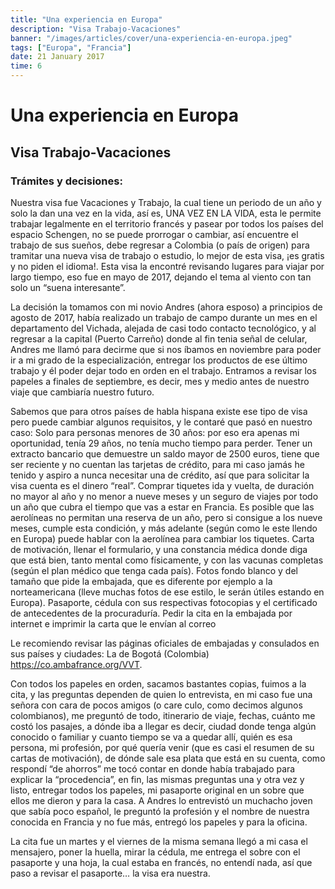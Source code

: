 ```yaml
---
title: "Una experiencia en Europa"
description: "Visa Trabajo-Vacaciones"
banner: "/images/articles/cover/una-experiencia-en-europa.jpeg"
tags: ["Europa", "Francia"]
date: 21 January 2017
time: 6
---
```



# Una experiencia en Europa
## Visa Trabajo-Vacaciones

### Trámites y decisiones:

Nuestra visa fue Vacaciones y Trabajo, la cual tiene un periodo de un año y solo la dan una vez en la vida, así es, UNA VEZ EN LA VIDA, esta le permite trabajar legalmente en el territorio francés y pasear por todos los países del espacio Schengen, no se puede prorrogar o cambiar, así encuentre el trabajo de sus sueños, debe regresar a Colombia (o país de origen) para tramitar una nueva visa de trabajo o estudio, lo mejor de esta visa, ¡es gratis y no piden el idioma!. Esta visa la encontré revisando lugares para viajar por largo tiempo, eso fue en mayo de 2017, dejando el tema al viento con tan solo un “suena interesante”. 

La decisión la tomamos con mi novio Andres (ahora esposo) a principios de agosto de 2017, había realizado un trabajo de campo durante un mes en el departamento del Vichada, alejada de casi todo contacto tecnológico, y al regresar a la capital (Puerto Carreño) donde al fin tenia señal de celular, Andres me llamó para decirme que si nos íbamos en noviembre para poder ir a mi grado de la especialización, entregar los productos de ese último trabajo y él poder dejar todo en orden en el trabajo. Entramos a revisar los papeles a finales de septiembre, es decir, mes y medio antes de nuestro viaje que cambiaría nuestro futuro.

Sabemos que para otros países de habla hispana existe ese tipo de visa pero puede cambiar algunos requisitos, y le contaré que pasó en nuestro caso:
Solo para personas menores de 30 años: por eso era apenas mi oportunidad, tenía 29 años, no tenía mucho tiempo para perder. 
Tener un extracto bancario que demuestre un saldo mayor de 2500 euros, tiene que ser reciente y no cuentan las tarjetas de crédito, para mi caso jamás he tenido y aspiro a nunca necesitar una de crédito, así que para solicitar la visa cuenta es el dinero “real”.
Comprar tiquetes ida y vuelta, de duración no mayor al año y no menor a nueve meses y un seguro de viajes por todo un año que cubra el tiempo que vas a estar en Francia. Es posible que las aerolíneas no permitan una reserva de un año, pero si consigue a los nueve meses, cumple esta condición, y más adelante (según como le este llendo en Europa) puede hablar con la aerolínea para cambiar los tiquetes.
Carta de motivación, llenar el formulario, y una constancia médica donde diga que está bien, tanto mental como físicamente, y con las vacunas completas (según el plan médico que tenga cada país).
Fotos fondo blanco y del tamaño que pide la embajada, que es diferente por ejemplo a la norteamericana (lleve muchas fotos de ese estilo, le serán útiles estando en  Europa).
Pasaporte, cédula con sus respectivas fotocopias y el certificado de antecedentes de la procuraduría. 
Pedir la cita en la embajada por internet e imprimir la carta que le envían al correo

Le recomiendo revisar las páginas oficiales de embajadas y consulados en sus países y ciudades: La de Bogotá (Colombia) https://co.ambafrance.org/VVT. 

Con todos los papeles en orden, sacamos bastantes copias, fuimos a la cita, y las preguntas dependen de quien lo entrevista, en mi caso fue una señora con cara de pocos amigos (o care culo, como decimos algunos colombianos), me preguntó de todo, itinerario de viaje, fechas, cuánto me costó los pasajes, a dónde iba a llegar es decir, ciudad donde tenga algún conocido o familiar y cuanto tiempo se va a quedar allí, quién es esa persona, mi profesión, por qué quería venir (que es casi el resumen de su cartas de motivación), de dónde sale esa plata que está en su cuenta, como respondí “de ahorros” me tocó contar en donde había trabajado para explicar la “procedencia”, en fin, las mismas preguntas una y otra vez y listo, entregar todos los papeles, mi pasaporte original en un sobre que ellos me dieron y para la casa.
A Andres lo entrevistó un muchacho joven que sabía poco español, le preguntó la profesión y el nombre de nuestra conocida en Francia y no fue más, entregó los papeles y para la oficina.

La cita fue un martes y el viernes de la misma semana llegó a mi casa el mensajero, poner la huella, mirar la cédula, me entrega el sobre con el pasaporte y una hoja, la cual estaba en francés, no entendí nada, así que paso a revisar el pasaporte… la visa era nuestra.
